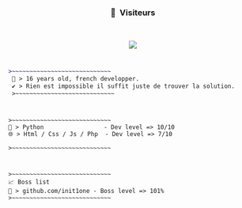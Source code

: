 ### <p align="center">👀 &nbsp;Visiteurs</p>
<br>
<p align="center">
  <img src="https://profile-counter.glitch.me/init1one/count.svg" />
</p>

#
```diff
>~~~~~~~~~~~~~~~~~~~~~~~~~~~~
 💬 > 16 years old, french developper.
 ✔️ > Rien est impossible il suffit juste de trouver la solution.
 >~~~~~~~~~~~~~~~~~~~~~~~~~~~~
```
#
```
>~~~~~~~~~~~~~~~~~~~~~~~~~~~~
🐍 > Python                 - Dev level => 10/10
🌐 > Html / Css / Js / Php  - Dev level => 7/10

>~~~~~~~~~~~~~~~~~~~~~~~~~~~~
```
#
```
>~~~~~~~~~~~~~~~~~~~~~~~~~~~~
📈 Boss list
📌 > github.com/init1one - Boss level => 101%
>~~~~~~~~~~~~~~~~~~~~~~~~~~~~
```


